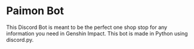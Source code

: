 # Paimon Bot

This Discord Bot is meant to be the perfect one shop stop for any information
you need in Genshin Impact. This bot is made in Python using discord.py.
